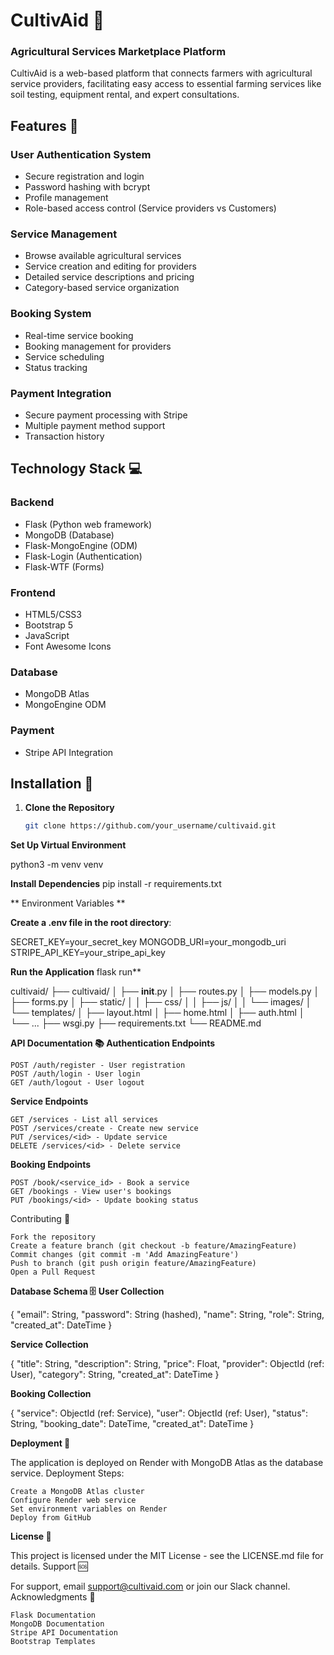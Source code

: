 # CultivAid 🌱
### Agricultural Services Marketplace Platform

CultivAid is a web-based platform that connects farmers with agricultural service providers, facilitating easy access to essential farming services like soil testing, equipment rental, and expert consultations.

## Features 🚀

### User Authentication System
- Secure registration and login
- Password hashing with bcrypt
- Profile management
- Role-based access control (Service providers vs Customers)

### Service Management
- Browse available agricultural services
- Service creation and editing for providers
- Detailed service descriptions and pricing
- Category-based service organization

### Booking System
- Real-time service booking
- Booking management for providers
- Service scheduling
- Status tracking

### Payment Integration
- Secure payment processing with Stripe
- Multiple payment method support
- Transaction history

## Technology Stack 💻

### Backend
- Flask (Python web framework)
- MongoDB (Database)
- Flask-MongoEngine (ODM)
- Flask-Login (Authentication)
- Flask-WTF (Forms)

### Frontend
- HTML5/CSS3
- Bootstrap 5
- JavaScript
- Font Awesome Icons

### Database
- MongoDB Atlas
- MongoEngine ODM

### Payment
- Stripe API Integration

## Installation 🔧

1. **Clone the Repository**
   ```bash
   git clone https://github.com/your_username/cultivaid.git

**Set Up Virtual Environment**

python3 -m venv venv

**Install Dependencies**
pip install -r requirements.txt

** Environment Variables ** 

**Create a .env file in the root directory**:

SECRET_KEY=your_secret_key
MONGODB_URI=your_mongodb_uri
STRIPE_API_KEY=your_stripe_api_key

**Run the Application**
    flask run**
    
cultivaid/
├── cultivaid/
│   ├── __init__.py
│   ├── routes.py
│   ├── models.py
│   ├── forms.py
│   ├── static/
│   │   ├── css/
│   │   ├── js/
│   │   └── images/
│   └── templates/
│       ├── layout.html
│       ├── home.html
│       ├── auth.html
│       └── ...
├── wsgi.py
├── requirements.txt
└── README.md

**API Documentation 📚
Authentication Endpoints**

    POST /auth/register - User registration
    POST /auth/login - User login
    GET /auth/logout - User logout

**Service Endpoints**

    GET /services - List all services
    POST /services/create - Create new service
    PUT /services/<id> - Update service
    DELETE /services/<id> - Delete service

**Booking Endpoints**

    POST /book/<service_id> - Book a service
    GET /bookings - View user's bookings
    PUT /bookings/<id> - Update booking status

Contributing 🤝

    Fork the repository
    Create a feature branch (git checkout -b feature/AmazingFeature)
    Commit changes (git commit -m 'Add AmazingFeature')
    Push to branch (git push origin feature/AmazingFeature)
    Open a Pull Request

**Database Schema 🗄️**
**User Collection**

{
  "email": String,
  "password": String (hashed),
  "name": String,
  "role": String,
  "created_at": DateTime
}

**Service Collection**

{
  "title": String,
  "description": String,
  "price": Float,
  "provider": ObjectId (ref: User),
  "category": String,
  "created_at": DateTime
}

**Booking Collection**

{
  "service": ObjectId (ref: Service),
  "user": ObjectId (ref: User),
  "status": String,
  "booking_date": DateTime,
  "created_at": DateTime
}

**Deployment 🚀**

The application is deployed on Render with MongoDB Atlas as the database service.
Deployment Steps:

    Create a MongoDB Atlas cluster
    Configure Render web service
    Set environment variables on Render
    Deploy from GitHub

**License 📝**

This project is licensed under the MIT License - see the LICENSE.md file for details.
Support 🆘

For support, email support@cultivaid.com or join our Slack channel.
Acknowledgments 🙏

    Flask Documentation
    MongoDB Documentation
    Stripe API Documentation
    Bootstrap Templates

